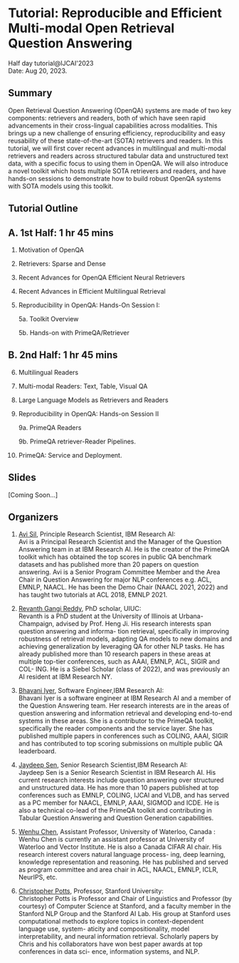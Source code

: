 # Tutorial: Reproducible and Efficient Multi-modal Open Retrieval Question Answering
   Half day tutorial@IJCAI'2023 \
   Date: Aug 20, 2023.

## Summary
Open Retrieval Question Answering (OpenQA) systems are made of two key components: retrievers and readers, both of which have seen rapid advancements in their cross-lingual capabilities across modalities. This brings up a new challenge of ensuring efficiency, reproducibility and easy reusability of these state-of-the-art (SOTA) retrievers and readers. In this tutorial, we will first cover recent advances in multilingual and multi-modal retrievers and readers across structured tabular data and unstructured text data, with a specific focus to using them in OpenQA. We will also introduce a novel toolkit which hosts multiple SOTA retrievers and readers, and have hands-on sessions to demonstrate how to build robust OpenQA systems with SOTA models using this toolkit.

## Tutorial Outline
A. 1st Half: 1 hr 45 mins
---

1. Motivation of OpenQA
2. Retrievers: Sparse and Dense
3. Recent Advances for OpenQA Efficient Neural Retrievers
4. Recent Advances in Efficient Multilingual Retrieval
5. Reproducibility in OpenQA: Hands-On Session I:

    5a. Toolkit Overview

    5b. Hands-on with PrimeQA/Retriever

B. 2nd Half: 1 hr 45 mins
---


6. Multilingual Readers 
7. Multi-modal Readers: Text, Table, Visual QA
8. Large Language Models as Retrievers and Readers
9. Reproducibility in OpenQA: Hands-on Session II

   9a. PrimeQA Readers

   9b. PrimeQA retriever-Reader Pipelines.
11. PrimeQA: Service and Deployment.


## Slides
[Coming Soon...]

## Organizers

1. [Avi Sil](https://research.ibm.com/people/avi-sil), Principle Research Scientist, IBM Research AI: \
Avi is a Principal Research Scientist and the Manager of the
Question Answering team in at IBM Research AI. He is the
creator of the PrimeQA toolkit which has obtained the top
scores in public QA benchmark datasets and has published
more than 20 papers on question answering. Avi is a Senior Program Committee Member and the Area
Chair in Question Answering for major NLP conferences e.g.
ACL, EMNLP, NAACL. He has been the Demo Chair (NAACL
2021, 2022) and has taught two tutorials at ACL 2018, EMNLP 2021.

2. [Revanth Gangi Reddy](https://gangiswag.github.io/), PhD scholar, UIUC: \
Revanth is a  PhD student at the University of Illinois at Urbana-Champaign, advised by Prof. Heng
Ji. His research interests span question answering and informa-
tion retrieval, specifically in improving robustness of retrieval
models, adapting QA models to new domains and achieving
generalization by leveraging QA for other NLP tasks. He has
already published more than 10 research papers in these areas at multiple top-tier
conferences, such as AAAI, EMNLP, ACL, SIGIR and COL-
ING. He is a Siebel Scholar (class of 2022), and was previously
an AI resident at IBM Research NY. 

3. [Bhavani Iyer](https://researcher.watson.ibm.com/researcher/view.php?person=us-bsiyer), Software Engineer,IBM Research AI:\
Bhavani Iyer is a software engineer at IBM Research AI and
a member of the Question Answering team. Her research
interests are in the areas of question answering and information
retrieval and developing end-to-end systems in these areas.
She is a contributor to the PrimeQA toolkit, specifically the
reader components and the service layer. She has published
multiple papers in conferences such as COLING,
AAAI, SIGIR and has contributed to top scoring submissions
on multiple public QA leaderboard.


4. [Jaydeep Sen](https://researcher.watson.ibm.com/researcher/view.php?person=in-jaydesen), Senior Research Scientist,IBM Research AI:\
Jaydeep Sen is a Senior Research Scientist in IBM Research
AI. His current research interests include question answering over
structured and unstructured data. He
has more than 10 papers published at top conferences such
as EMNLP, COLING, IJCAI and VLDB, and has served as
a PC member for NAACL, EMNLP, AAAI, SIGMOD and
ICDE. He is also a technical co-lead of the PrimeQA toolkit
and contributing in Tabular Question
Answering and Question Generation capabilities. 


5. [Wenhu Chen](https://wenhuchen.github.io/), Assistant Professor, University of Waterloo, Canada :\
Wenhu Chen is currently an assistant professor at University
of Waterloo and Vector Institute. He is also a Canada CIFAR
AI chair. His research interest covers natural language process-
ing, deep learning, knowledge representation and reasoning. He has published and served as program
committee and area chair in ACL, NAACL, EMNLP, ICLR,
NeurIPS, etc.

6. [Christopher Potts](https://web.stanford.edu/~cgpotts/), Professor, Stanford University:\
Christopher Potts is Professor and Chair of Linguistics and
Professor (by courtesy) of Computer Science at Stanford, and
a faculty member in the Stanford NLP Group and the Stanford
AI Lab. His group at Stanford uses computational methods
to explore topics in context-dependent language use, system-
aticity and compositionality, model interpretability, and neural
information retrieval. Scholarly papers by Chris and his collaborators
have won best paper awards at top conferences in data sci-
ence, information systems, and NLP.
